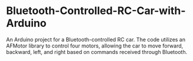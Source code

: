 # Bluetooth-Controlled-RC-Car-with-Arduino
An Arduino project for a Bluetooth-controlled RC car. The code utilizes an AFMotor library to control four motors, allowing the car to move forward, backward, left, and right based on commands received through Bluetooth. 
